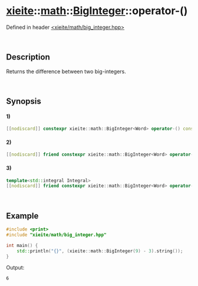 # [xieite](../../../../../xieite.md)\:\:[math](../../../../../math.md)\:\:[BigInteger<Word>](../../../../big_integer.md)\:\:operator-\(\)
Defined in header [<xieite/math/big_integer.hpp>](../../../../../../../include/xieite/math/big_integer.hpp)

&nbsp;

## Description
Returns the difference between two big-integers.

&nbsp;

## Synopsis
#### 1)
```cpp
[[nodiscard]] constexpr xieite::math::BigInteger<Word> operator-() const noexcept;
```
#### 2)
```cpp
[[nodiscard]] friend constexpr xieite::math::BigInteger<Word> operator-(const xieite::math::BigInteger<Word>& minuend, const xieite::math::BigInteger<Word>& subtrahend) noexcept;
```
#### 3)
```cpp
template<std::integral Integral>
[[nodiscard]] friend constexpr xieite::math::BigInteger<Word> operator-(const xieite::math::BigInteger<Word>& minuend, Integral subtrahend) noexcept;
```

&nbsp;

## Example
```cpp
#include <print>
#include "xieite/math/big_integer.hpp"

int main() {
    std::println("{}", (xieite::math::BigInteger(9) - 3).string());
}
```
Output:
```
6
```
